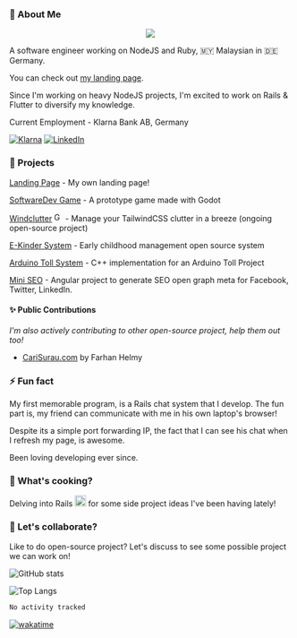 ### 👋 About Me

<p align="center">
  <a href="https://skillicons.dev">
    <img src="https://skillicons.dev/icons?i=aws,nodejs,ts,js,rails,ruby,php" />
  </a>
</p>

A software engineer working on NodeJS and Ruby, 🇲🇾 Malaysian in 🇩🇪 Germany.

You can check out [my landing page](https://zafranudin.dev/).

Since I'm working on heavy NodeJS projects, I'm excited to work on Rails & Flutter to diversify my knowledge.

Current Employment - Klarna Bank AB, Germany

[![Klarna](https://img.shields.io/badge/Klarna-FFB3C7?style=for-the-badge&logo=Klarna&logoColor=white)](https://www.klarna.com/) 
[![LinkedIn](https://img.shields.io/badge/LinkedIn-0072b1?style=for-the-badge&logo=LinkedIn&logoColor=white)](https://www.linkedin.com/in/zafranudin-zafrin/) 




### 🎨 Projects

[Landing Page](https://zafranudin.dev/) - My own landing page!

[SoftwareDev Game](https://github.com/Xavier-IV/silver-ili) - A prototype game made with Godot

[Windclutter](https://github.com/Xavier-IV/windclutter) <a href="https://badge.fury.io/rb/windclutter"><img src="https://badge.fury.io/rb/windclutter.svg" alt="Gem Version" height="16"></a> - Manage your TailwindCSS clutter in a breeze (ongoing open-source project)

[E-Kinder System](https://github.com/Xavier-IV/ekindersys) - Early childhood management open source system

[Arduino Toll System](https://github.com/Xavier-IV/dev.zafranudin.arduino.toll-system) - C++ implementation for an Arduino Toll Project

[Mini SEO](https://github.com/Xavier-IV/mini-seo) - Angular project to generate SEO open graph meta for Facebook, Twitter, LinkedIn.

#### ✨ Public Contributions
_I'm also actively contributing to other open-source project, help them out too!_

- [CariSurau.com](https://github.com/Xavier-IV/ratemysurau) by Farhan Helmy

### ⚡ Fun fact

My first memorable program, is a Rails chat system that I develop. The fun part is, my friend can communicate with me in his own laptop's browser!

Despite its a simple port forwarding IP, the fact that I can see his chat when I refresh my page, is awesome.

Been loving developing ever since.


### 🍳 What's cooking?

Delving into Rails <img src="https://skillicons.dev/icons?i=rails" width="20px" height="20px"/> for some side project ideas I've been having lately!

### 🤔 Let's collaborate?

Like to do open-source project? Let's discuss to see some possible project we can work on!

<!--
**Xavier-IV/xavier-iv** is a ✨ _special_ ✨ repository because its `README.md` (this file) appears on your GitHub profile.

Here are some ideas to get you started:

- 🔭 I’m currently working on ...
- 🌱 I’m currently learning ...
- 👯 I’m looking to collaborate on ...
- 🤔 I’m looking for help with ...
- 💬 Ask me about ...
- 📫 How to reach me: ...
- 😄 Pronouns: ...
- ⚡ Fun fact: ...
-->

![GitHub stats](https://github-readme-stats-x6s6.vercel.app/api?username=Xavier-IV&show_icons=true&theme=transparent)

![Top Langs](https://github-readme-stats-x6s6.vercel.app/api/top-langs/?username=Xavier-IV&layout=compact&theme=transparent&hide=html,css,java,c%2B%2B,blade,cmake,swift,lua,arduino,c,kotlin,objective-c,vue,shell,dockerfile)

<!--START_SECTION:waka-->

```txt
No activity tracked
```

<!--END_SECTION:waka-->

[![wakatime](https://wakatime.com/badge/user/346ac2ed-57bd-4954-bb4e-82ae89fd14b3.svg)](https://wakatime.com/@346ac2ed-57bd-4954-bb4e-82ae89fd14b3)
